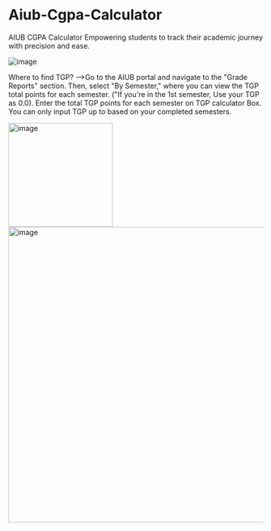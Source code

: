 # Aiub-Cgpa-Calculator
AIUB CGPA Calculator
Empowering students to track their academic journey with precision and ease.

![image](https://github.com/user-attachments/assets/8c8d78f5-782f-4e40-922e-3c7663a051d3)


Where to find TGP?
-->Go to the AIUB portal and navigate to the "Grade Reports" section. Then, select "By Semester," where you can view the TGP total points for each semester. ("If you're in the 1st semester, Use your TGP as 0.0). Enter the total TGP points for each semester on TGP calculator Box. You can only input TGP up to based on your completed semesters.

<img width="206" alt="image" src="https://github.com/user-attachments/assets/c45e9f8d-d224-4f3d-bbb2-be73f0bbf044">

<img width="585" alt="image" src="https://github.com/user-attachments/assets/98574c64-6ec8-4f07-b550-83e45ad4c082">

